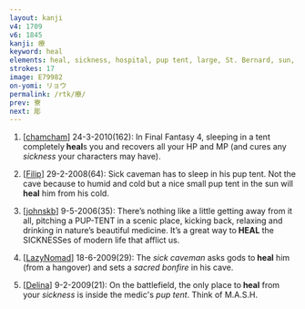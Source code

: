 ```yaml
---
layout: kanji
v4: 1709
v6: 1845
kanji: 療
keyword: heal
elements: heal, sickness, hospital, pup tent, large, St. Bernard, sun, day, small, little
strokes: 17
image: E79982
on-yomi: リョウ
permalink: /rtk/療/
prev: 寮
next: 彫
---
```


1) [<a href="http://kanji.koohii.com/profile/chamcham">chamcham</a>] 24-3-2010(162): In Final Fantasy 4, sleeping in a tent completely<strong> heal</strong>s you and recovers all your HP and MP (and cures any <em>sickness</em> your characters may have).

2) [<a href="http://kanji.koohii.com/profile/Filip">Filip</a>] 29-2-2008(64): Sick caveman has to sleep in his pup tent. Not the cave because to humid and cold but a nice small pup tent in the sun will<strong> heal</strong> him from his cold.

3) [<a href="http://kanji.koohii.com/profile/johnskb">johnskb</a>] 9-5-2006(35): There’s nothing like a little getting away from it all, pitching a PUP-TENT in a scenic place, kicking back, relaxing and drinking in nature’s beautiful medicine. It’s a great way to<strong> HEAL</strong> the SICKNESSes of modern life that afflict us.

4) [<a href="http://kanji.koohii.com/profile/LazyNomad">LazyNomad</a>] 18-6-2009(29): The <em>sick caveman</em> asks gods to<strong> heal</strong> him (from a hangover) and sets a <em>sacred bonfire</em> in his cave.

5) [<a href="http://kanji.koohii.com/profile/Delina">Delina</a>] 9-2-2009(21): On the battlefield, the only place to<strong> heal</strong> from your <em>sickness</em> is inside the medic&#039;s <em>pup tent</em>. Think of M.A.S.H.

